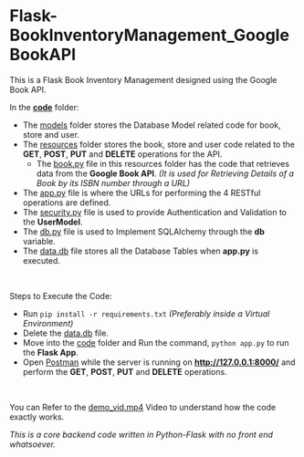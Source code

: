 # Flask-BookInventoryManagement_GoogleBookAPI
This is a Flask Book Inventory Management designed using the Google Book API.

In the <a href="https://github.com/n-rohit/Flask-BookInventoryManagement_GoogleBookAPI/tree/main/code"><b>code</b></a> folder:
- The <a href="https://github.com/n-rohit/Flask-BookInventoryManagement_GoogleBookAPI/tree/main/code/models">models</a> folder stores the Database Model related code for book, store and user.
- The <a href="https://github.com/n-rohit/Flask-BookInventoryManagement_GoogleBookAPI/tree/main/code/resources">resources</a> folder stores the book, store and user code related to the <b>GET</b>, <b>POST</b>, <b>PUT</b> and <b>DELETE</b> operations for the API.
  - The <a href="https://github.com/n-rohit/Flask-BookInventoryManagement_GoogleBookAPI/blob/main/code/resources/book.py">book.py</a> file in this resources folder has the code that retrieves data from the <b>Google Book API</b>. <i>(It is used for Retrieving Details of a Book by its ISBN number through a URL)</i>
- The <a href="https://github.com/n-rohit/Flask-BookInventoryManagement_GoogleBookAPI/blob/main/code/app.py">app.py</a> file is where the URLs for performing the 4 RESTful operations are defined.
- The <a href="https://github.com/n-rohit/Flask-BookInventoryManagement_GoogleBookAPI/blob/main/code/security.py">security.py</a> file is used to provide Authentication and Validation to the <b>UserModel</b>.
- The <a href="https://github.com/n-rohit/Flask-BookInventoryManagement_GoogleBookAPI/blob/main/code/db.py">db.py</a> file is used to Implement SQLAlchemy through the <b>db</b> variable.
- The <a href="https://github.com/n-rohit/Flask-BookInventoryManagement_GoogleBookAPI/blob/main/code/data.db">data.db</a> file stores all the Database Tables when <b>app.py</b> is executed.

<br>

Steps to Execute the Code:
- Run `pip install -r requirements.txt` <i>(Preferably inside a Virtual Environment)</i>
- Delete the <a href="https://github.com/n-rohit/Flask-BookInventoryManagement_GoogleBookAPI/blob/main/code/data.db">data.db</a> file.
- Move into the <a href="https://github.com/n-rohit/Flask-BookInventoryManagement_GoogleBookAPI/tree/main/code">code</a> folder and Run the command, `python app.py` to run the <b>Flask App</b>.
- Open <a href="https://www.postman.com/">Postman</a> while the server is running on <b>http://127.0.0.1:8000/</b> and perform the <b>GET</b>, <b>POST</b>, <b>PUT</b> and <b>DELETE</b> operations.

<br>

You can Refer to the <a href="https://github.com/n-rohit/Flask-BookInventoryManagement_GoogleBookAPI/blob/main/demo_vid.mp4">demo_vid.mp4</a> Video to understand how the code exactly works. 

<i>This is a core backend code written in Python-Flask with no front end whatsoever.</i>
